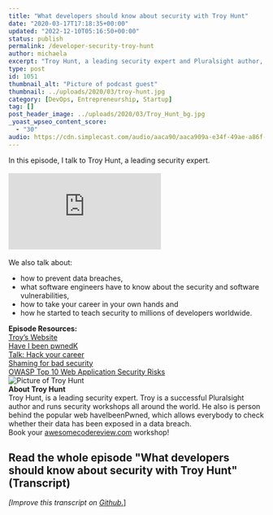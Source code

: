 ```yaml
---
title: "What developers should know about security with Troy Hunt"
date: "2020-03-17T17:18:35+00:00"
updated: "2022-12-10T05:16:50+00:00"
status: publish
permalink: /developer-security-troy-hunt
author: michaela
excerpt: "Troy Hunt, a leading security expert and Pluralsight author, tells us all about data breaches and how to tale your career in your own hands."
type: post
id: 1051
thumbnail_alt: "Picture of podcast guest"
thumbnail: ../uploads/2020/03/troy-hunt.jpg
category: [DevOps, Entrepreneurship, Startup]
tag: []
post_header_image: ../uploads/2020/03/Troy_Hunt_bg.jpg
_yoast_wpseo_content_score:
  - "30"
audio: https://cdn.simplecast.com/audio/aaca90/aaca909a-e34f-49ae-a86f-f59e4fa807f0/631fb569-139b-4b95-9693-943a4c247a82/episode-14-troy-hunt-ready_tc.mp3
---
```


<div class="episode-about">
In this episode, I talk to Troy Hunt, a leading security expert.
<br/> <br/>
<div class="video-container">
<iframe class="video" src="https://www.youtube-nocookie.com/embed/ysnZibUGdMs" title="YouTube video player" frameborder="0" allow="accelerometer; autoplay; clipboard-write; encrypted-media; gyroscope; picture-in-picture" allowfullscreen></iframe>
</div>
</br>
We also talk about:
<ul>
<li> how to prevent data breaches,</li>
<li> what software engineers have to know about the security and software vulnerabilities,</li>
<li> how to take your career in your own hands and</li>
<li> how he started to teach security to millions of developers worldwide.</li>
</ul>
</div>
<div class=" episode-links">
<b>Episode Resources:</b><br/>
<a href="https://www.troyhunt.com/">Troy’s Website</a><br/>
<a href="https://haveibeenpwned.com/">Have I been pwnedK</a><br/>
<a href="https://youtu.be/-MUhcgXBj_A">Talk: Hack your career</a><br/>
<a href="https://www.troyhunt.com/the-effectiveness-of-publicly-shaming-bad-security">Shaming for bad security</a><br/>
<a href="https://owasp.org/www-project-top-ten/">OWASP Top 10 Web Application Security Risks</a><br/>
</div>

<div class="row pt-2 align-items-center">
<div class="col-4 guest-picture">
<img src="../uploads/2020/03/troy-hunt.jpg" alt="Picture of Troy Hunt"/>
</div>
<div class="col-8 guest-about">
<b>About Troy Hunt</b><br/>
Troy Hunt, is a leading security expert. Troy is a successful Pluralsight author and runs security workshops all around the world. He also is person behind the popular web haveIbeenPwned, which allows everybody to check whether their data has been exposed in a data breach.
</div>
</div>

<div class="sponsorship">
Book your <a href="https://www.michaelagreiler.com/workshops">awesomecodereview.com</a> workshop!
</div>

## Read the whole episode "What developers should know about security with Troy Hunt" (Transcript)

_\[Improve this transcript on [Github](https://github.com/mgreiler/se-unlocked/tree/master/Transcripts)_[.](https://github.com/mgreiler/se-unlocked/tree/master/Transcripts)\]
